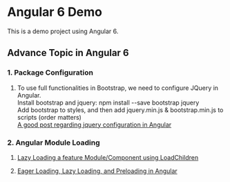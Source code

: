 # Angular 6 Demo
This is a demo project using Angular 6. 

## Advance Topic in Angular 6

### 1. Package Configuration    
1. To use full functionalities in Bootstrap, we need to configure JQuery in Angular.  
    Install bootstrap and jquery: npm install --save bootstrap jquery  
    Add bootstrap to styles, and then add jquery.min.js & bootstrap.min.js to scripts (order matters)  
    [A good post regarding jquery configuration in Angular](https://medium.com/@swarnakishore/how-to-include-and-use-jquery-in-angular-cli-project-592e0fe63176)




### 2. Angular Module Loading
1. [Lazy Loading a feature Module/Component using LoadChildren](https://angular-2-training-book.rangle.io/handout/modules/lazy-loading-module.html)  

2. [Eager Loading, Lazy Loading, and Preloading in Angular](https://www.concretepage.com/angular-2/angular-module-loading-eager-lazy-and-preloading)  


